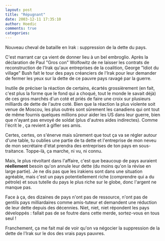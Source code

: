 ```yaml
---
layout: post
title: "Répugnant"
date: 2003-12-11 17:35:10
author: Hoedic
comments: true
categories: 
---
```



Nouveau cheval de bataille en Irak : suppression de la dette du pays.

C'est marrant car ça vient de donner lieu à un bel embroglio. Après la déclaration de Paul "Gros con" Wolfowitz de ne laisser les contrats de reconstruction de l'Irak qu'aux entreprises de la coalition, George "Idiot du village" Bush fait le tour des pays créanciers de l'Irak pour leur demander de fermer les yeux sur la dette de ce pauvre pays ravagé par la guerre.

Inutile de préciser la réaction de certains, écartés grossièrement (en fait, c'est plus la forme que le fond qui a choqué, tout le monde le savait déjà) de ces gros marchés d'un coté et priés de faire une croix sur plusieurs milliards de dette de l'autre coté. Bien que la réaction la plus violente soit venue de Moscou, les plus outrés sont sûrement les canadiens qui ont tout de même fournis quelques millions pour aider les US dans leur guerre, bien que n'ayant pas envoyé de soldat (plus d'autres aides indirectes). Comme l'écrit le , ça revient à gifler ses amis.

Certes, certes, on s'énerve mais sûrement que tout ça va se régler autour d'une table, tu oublies une partie de ta dette et l'entreprise de mon neveu de mon secrétaire d'état prendra des entreprises de ton pays en sous-traitance. Toppe-là, ça marche, ni vu, ni connu.

Mais, le plus révoltant dans l'affaire, c'est que beaucoup de pays auraient **réellement** besoin qu'on annule leur dette (du moins qu'on la révise en large partie). Je ne dis pas que les irakiens sont dans une situation agréable, mais c'est un pays potentiellement riche (comprendre qui a du pétrole) et sous tutelle du pays le plus riche sur le globe, donc l'argent ne manque pas.

Face à ça, des dizaines de pays n'ont pas de ressource, n'ont pas de gentils pays milliardaires comme amis-tuteur et demandent une réduction de leur dette depuis des décennies. Niet, niet, niet répondent les pays développés : fallait pas de se foutre dans cette merde, sortez-vous en tous seul !

Franchement, ça me fait mal de voir qu'on va négocier la suppression de la dette de l'Irak sur le dos des vrais pays pauvres.